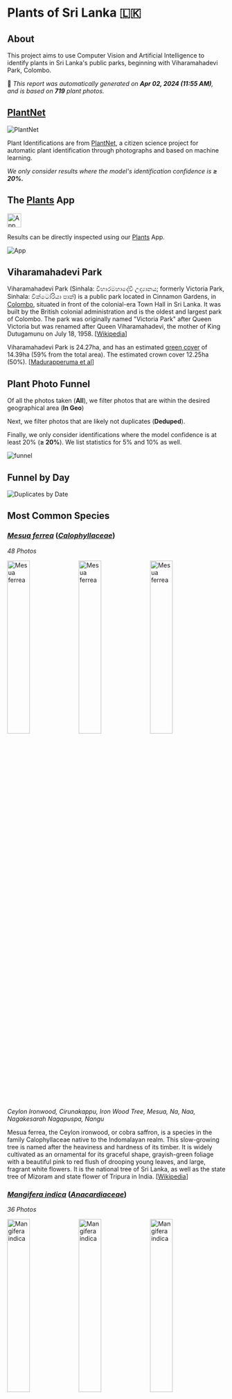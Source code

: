 # Plants of Sri Lanka :sri_lanka:

## About

This project aims to use Computer Vision and Artificial Intelligence to identify plants in Sri Lanka's public parks, beginning with Viharamahadevi Park, Colombo.

🤖 *This report was automatically generated on  **Apr 02, 2024 (11:55 AM)**, and is based on **719** plant photos.*

## [PlantNet](https://plantnet.org)

![PlantNet](https://plantnet.org/wp-content/uploads/2020/12/plantnet_header.png)

Plant Identifications are from  [PlantNet](https://plantnet.org), a citizen science project for automatic plant identification through photographs and based on machine learning.

*We only consider results where the model's identification confidence is **≥ 20%.***

## The [Plants](https://nuuuwan.github.io/plants) App

<img src="images/logo192.png" alt="App"  width="32px" height="32px" />

Results can be directly inspected using our [Plants](https://nuuuwan.github.io/plants) App.

![App](images/app.png)

## Viharamahadevi Park

Viharamahadevi Park (Sinhala: විහාරමහාදේවී උද්‍යානය; formerly Victoria Park, Sinhala: වික්ටෝරියා පාක්) is a public park located in Cinnamon Gardens, in [Colombo](https://en.wikipedia.org/wiki/Colombo), situated in front of the colonial-era Town Hall in Sri Lanka. It was built by the British colonial administration and is the oldest and largest park of Colombo. The park was originally named "Victoria Park" after Queen Victoria but was renamed after Queen Viharamahadevi, the mother of King Dutugamunu on July 18, 1958. [[Wikipedia](https://en.wikipedia.org/wiki/Viharamahadevi_Park)]

Viharamahadevi Park is 24.27ha, and has an estimated [green cover](https://en.wikipedia.org/wiki/Vegetation) of 14.39ha (59% from the total area). The estimated crown cover 12.25ha (50%). [[Madurapperuma et al](https://www.researchgate.net/publication/282250239_CrownTree_cover_of_Viharamahadevi_Park_Colombo)]

## Plant Photo Funnel

Of all the photos taken (**All**),
 we filter photos that are
 within the desired geographical area (**In Geo**)

Next, we filter photos that are likely not 
duplicates (**Deduped**).

Finally, we only consider identifications
 where the model confidence is at least 
20% (**≥ 20%**). 
We list statistics for 5% and 10% as well.

![funnel](images/funnel.png)

## Funnel by Day

![Duplicates by Date](images/duplicates_by_date.png)

## Most Common Species

### [*Mesua ferrea*](https://en.wikipedia.org/wiki/Mesua_ferrea) ([*Calophyllaceae*](https://en.wikipedia.org/wiki/Calophyllaceae))

*48 Photos*

<img src="data/images/Photo-2024-03-10-06-43-34.jpg" alt="Mesua ferrea"  width="32%" height="32%" /> <img src="data/images/Photo-2024-03-19-07-15-09.jpg" alt="Mesua ferrea"  width="32%" height="32%" /> <img src="data/images/Photo-2024-03-20-07-32-36.jpg" alt="Mesua ferrea"  width="32%" height="32%" />

*Ceylon Ironwood, Cirunakappu, Iron Wood Tree, Mesua, Na, Naa, Nagakesarah Nagapuspa, Nangu*

Mesua ferrea, the Ceylon ironwood,  or cobra saffron, is a species in the family Calophyllaceae native to the Indomalayan realm. This slow-growing tree is named after the heaviness and hardness of its timber. It is widely cultivated as an ornamental for its graceful shape, grayish-green foliage with a beautiful pink to red flush of drooping young leaves, and large, fragrant white flowers. It is the national tree of Sri Lanka, as well as the state tree of Mizoram and state flower of Tripura in India. [[Wikipedia](https://en.wikipedia.org/wiki/Mesua_ferrea)]

### [*Mangifera indica*](https://en.wikipedia.org/wiki/Mangifera_indica) ([*Anacardiaceae*](https://en.wikipedia.org/wiki/Anacardiaceae))

*36 Photos*

<img src="data/images/Photo-2024-03-27-07-10-06.jpg" alt="Mangifera indica"  width="32%" height="32%" /> <img src="data/images/Photo-2024-03-29-08-03-31.jpg" alt="Mangifera indica"  width="32%" height="32%" /> <img src="data/images/Photo-2024-03-21-07-46-34.jpg" alt="Mangifera indica"  width="32%" height="32%" />

*Amba, Amiram, Amra, Ma, Mamaram, Mangai, Mango, Mango Tree, Mee Amba, Sahakara, आम*

Mangifera indica, commonly known as mango, is a species of flowering plant in the family Anacardiaceae. It is a large fruit tree, capable of growing to a height of 30 metres (100 feet). There are two distinct genetic populations in modern mangoes – the "Indian type" and the "Southeast Asian type". [[Wikipedia](https://en.wikipedia.org/wiki/Mangifera_indica)]

### [*Terminalia arjuna*](https://en.wikipedia.org/wiki/Terminalia_arjuna) ([*Combretaceae*](https://en.wikipedia.org/wiki/Combretaceae))

*33 Photos*

<img src="data/images/Photo-2024-03-08-06-58-33.jpg" alt="Terminalia arjuna"  width="32%" height="32%" /> <img src="data/images/Photo-2024-03-27-06-58-36.jpg" alt="Terminalia arjuna"  width="32%" height="32%" /> <img src="data/images/Photo-2024-03-27-06-59-23.jpg" alt="Terminalia arjuna"  width="32%" height="32%" />

*Arjun, Kakubha, Kumbuk, Maruthu, Marutu, White murdh*

Terminalia arjuna is a tree of the genus Terminalia. It is commonly known as arjuna or arjun tree in English. [[Wikipedia](https://en.wikipedia.org/wiki/Terminalia_arjuna)]

### [*Terminalia catappa*](https://en.wikipedia.org/wiki/Terminalia_catappa) ([*Combretaceae*](https://en.wikipedia.org/wiki/Combretaceae))

*24 Photos*

<img src="data/images/Photo-2024-03-29-08-05-54.jpg" alt="Terminalia catappa"  width="32%" height="32%" /> <img src="data/images/Photo-2024-03-21-07-33-01.jpg" alt="Terminalia catappa"  width="32%" height="32%" /> <img src="data/images/Photo-2024-03-22-08-08-02.jpg" alt="Terminalia catappa"  width="32%" height="32%" />

*Country-almond, Indian-almond, Kottamba, Kottan, Nattu Vadam, Nattuvadumai, Tailaphala, Tropical almond*

Terminalia catappa is a large tropical tree in the leadwood tree family, Combretaceae, native to Asia, Australia, the Pacific, Madagascar and Seychelles. Common names in English include country almond, Indian almond, Malabar almond, sea almond, tropical almond, beach almond and false kamani. [[Wikipedia](https://en.wikipedia.org/wiki/Terminalia_catappa)]

### [*Artocarpus heterophyllus*](https://en.wikipedia.org/wiki/Artocarpus_heterophyllus) ([*Moraceae*](https://en.wikipedia.org/wiki/Moraceae))

*22 Photos*

<img src="data/images/Photo-2024-03-26-07-41-48.jpg" alt="Artocarpus heterophyllus"  width="32%" height="32%" /> <img src="data/images/Photo-2024-03-15-07-05-26.jpg" alt="Artocarpus heterophyllus"  width="32%" height="32%" /> <img src="data/images/Photo-2024-03-21-07-52-19.jpg" alt="Artocarpus heterophyllus"  width="32%" height="32%" />

*Herali, Jackfruit, Kos, Pala, Palavu, Panasam, Pila, Vaela, Waraka See Artocarpus Indica, কাঠাল, పనస*

The jackfruit is the fruit of jack tree Artocarpus heterophyllus, a species of tree in the fig, mulberry, and breadfruit family (Moraceae). The jackfruit is the largest tree fruit, reaching as much as 55 kg (120 pounds) in weight, 90 cm (35 inches) in length, and 50 cm (20 inches) in diameter. A mature jackfruit tree produces some 200 fruits per year, with older trees bearing up to 500 fruits in a year. The jackfruit is a multiple fruit composed of hundreds to thousands of individual flowers, and the fleshy petals of the unripe fruit are eaten.The jackfruit tree is well-suited to tropical lowlands and is widely cultivated throughout tropical regions of the world, including India, Bangladesh, Sri Lanka, and the rainforests of the Philippines, Indonesia, Malaysia, and Australia.The ripe fruit is sweet (depending on variety) and is commonly used in desserts. Canned green jackfruit has a mild taste and meat-like texture that lends itself to being called "vegetable meat". Jackfruit is commonly used in South and Southeast Asian cuisines. Both ripe and unripe fruits are consumed. It is available internationally, canned or frozen, and in chilled meals, as are various products derived from the fruit, such as noodles and chips. [[Wikipedia](https://en.wikipedia.org/wiki/Artocarpus_heterophyllus)]

### [*Tectona grandis*](https://en.wikipedia.org/wiki/Tectona_grandis) ([*Lamiaceae*](https://en.wikipedia.org/wiki/Lamiaceae))

*21 Photos*

<img src="data/images/Photo-2024-03-19-07-18-25.jpg" alt="Tectona grandis"  width="32%" height="32%" /> <img src="data/images/Photo-2024-03-11-06-50-59.jpg" alt="Tectona grandis"  width="32%" height="32%" /> <img src="data/images/Photo-2024-03-19-07-18-33.jpg" alt="Tectona grandis"  width="32%" height="32%" />

*Bankok teak, Bardaru, Bhumisah, Dwardaru, Indian-oak, Kharchchada, Kolaphala, Saaka, Sabarasaara, Teak, The Kka Signify Long Sound, Thekku*

Teak (Tectona grandis) is a tropical hardwood tree species in the family Lamiaceae. It is a large, deciduous tree that occurs in mixed hardwood forests. Tectona grandis has small, fragrant white flowers arranged in dense clusters (panicles) at the end of the branches. These flowers contain both types of reproductive organs (perfect flowers). The large, papery leaves of teak trees are often hairy on the lower surface. Teak wood has a leather-like smell when it is freshly milled and is particularly valued for its durability and water resistance. The wood is used for boat building, exterior construction, veneer, furniture, carving, turnings, and various small projects.Tectona grandis is native to south and southeast Asia, mainly Bangladesh, India, Indonesia, Malaysia, Myanmar, Thailand, and Sri Lanka, but is naturalised and cultivated in many countries in Africa and the Caribbean. Myanmar's teak forests account for nearly half of the world's naturally occurring teak. Molecular studies show that there are two centres of the genetic origin of teak: one in India and the other in Myanmar and Laos. [[Wikipedia](https://en.wikipedia.org/wiki/Tectona_grandis)]

### [*Pongamia pinnata*](https://en.wikipedia.org/wiki/Pongamia_pinnata) ([*Fabaceae*](https://en.wikipedia.org/wiki/Fabaceae))

*19 Photos*

<img src="data/images/Photo-2024-03-23-07-56-46.jpg" alt="Pongamia pinnata"  width="32%" height="32%" /> <img src="data/images/Photo-2024-03-13-07-20-07.jpg" alt="Pongamia pinnata"  width="32%" height="32%" /> <img src="data/images/Photo-2024-03-27-07-00-40.jpg" alt="Pongamia pinnata"  width="32%" height="32%" />

*Indian Beech, Karanda, Karanj, Kolliyam, Naktamaala, Pomka, Pongam, Punku*

Pongamia pinnata is a species of tree in the pea family, Fabaceae, native to eastern and tropical Asia, Australia, and the Pacific islands. It is the sole species in genus Pongamia. It is often known by the synonym Millettia pinnata. Its common names include Indian beech and Pongame oiltree. [[Wikipedia](https://en.wikipedia.org/wiki/Pongamia_pinnata)]

### [*Cassia fistula*](https://en.wikipedia.org/wiki/Cassia_fistula) ([*Fabaceae*](https://en.wikipedia.org/wiki/Fabaceae))

*18 Photos*

<img src="data/images/Photo-2024-03-21-07-36-55.jpg" alt="Cassia fistula"  width="32%" height="32%" /> <img src="data/images/Photo-2024-03-22-08-08-48.jpg" alt="Cassia fistula"  width="32%" height="32%" /> <img src="data/images/Photo-2024-03-10-08-13-26.jpg" alt="Cassia fistula"  width="32%" height="32%" />

*Aehaela, Amaltas, Aragvadha, Ehela, Golden Shower Tree, Indian-laburnum, Konnai, Konrai, Mullaimaram*

Cassia fistula, also known as golden shower, purging cassia, Indian laburnum, Kani Konna (Malayalam: കണിക്കൊന്ന),, Konna Poo or pudding-pipe tree, is a flowering plant in the family Fabaceae. The species is native to the Indian subcontinent and adjacent regions of Southeast Asia. It is the official state flower of Kerala state in India. It is also a popular ornamental plant and is also used in herbal medicine. [[Wikipedia](https://en.wikipedia.org/wiki/Cassia_fistula)]

### [*Tabernaemontana divaricata*](https://en.wikipedia.org/wiki/Tabernaemontana_divaricata) ([*Apocynaceae*](https://en.wikipedia.org/wiki/Apocynaceae))

*17 Photos*

<img src="data/images/Photo-2024-02-24-07-57-14.jpg" alt="Tabernaemontana divaricata"  width="32%" height="32%" /> <img src="data/images/Photo-2024-03-21-07-35-06.jpg" alt="Tabernaemontana divaricata"  width="32%" height="32%" /> <img src="data/images/Photo-2024-03-23-08-55-44.jpg" alt="Tabernaemontana divaricata"  width="32%" height="32%" />

*Adukkunandiyavattai, Butterfly-gardenia, Crape-jasmine, Nandi Battai, Nandiar Vattai, Nandivrksah, Vathu Sudda, Wathu Sudda, Watu Sudda, Watusudda, నందివర్ధనం*

Tabernaemontana divaricata, commonly called pinwheel flower, crape jasmine, East India rosebay, and Nero's crown, is an evergreen shrub or small tree native to South Asia, Southeast Asia and China. In zones where it is not hardy it is grown as a house/glasshouse plant for its attractive flowers and foliage. The stem exudes a milky latex when broken, whence comes the name milk flower [[Wikipedia](https://en.wikipedia.org/wiki/Tabernaemontana_divaricata)]

### [*Peltophorum pterocarpum*](https://en.wikipedia.org/wiki/Peltophorum_pterocarpum) ([*Fabaceae*](https://en.wikipedia.org/wiki/Fabaceae))

*16 Photos*

<img src="data/images/Photo-2024-04-02-08-23-46.jpg" alt="Peltophorum pterocarpum"  width="32%" height="32%" /> <img src="data/images/Photo-2024-03-15-07-10-52.jpg" alt="Peltophorum pterocarpum"  width="32%" height="32%" /> <img src="data/images/Photo-2024-03-17-08-17-54.jpg" alt="Peltophorum pterocarpum"  width="32%" height="32%" />

*Copperpod, Kaha Maara, Kona Maram, Maara, Nilalvakai, Yellow flame, Yellow flametree*

Peltophorum pterocarpum (commonly known as copperpod, yellow-flamboyant, yellow flametree, yellow poinciana or yellow-flame) is a species of Peltophorum, native to tropical southeastern Asia and a popular ornamental tree grown around the world. [[Wikipedia](https://en.wikipedia.org/wiki/Peltophorum_pterocarpum)]

## Statistics by Taxonomy

### Species

**185** unique Species.

| # | Species | n(Photos) | % |
| ---: | :--- | ---: | ---: |
| 1 | [*Mesua ferrea*](https://en.wikipedia.org/wiki/Mesua_ferrea) | 48 | 6.7% |
| 2 | [*Mangifera indica*](https://en.wikipedia.org/wiki/Mangifera_indica) | 36 | 5.0% |
| 3 | [*Terminalia arjuna*](https://en.wikipedia.org/wiki/Terminalia_arjuna) | 33 | 4.6% |
| 4 | [*Terminalia catappa*](https://en.wikipedia.org/wiki/Terminalia_catappa) | 24 | 3.3% |
| 5 | [*Artocarpus heterophyllus*](https://en.wikipedia.org/wiki/Artocarpus_heterophyllus) | 22 | 3.1% |
| 6 | [*Tectona grandis*](https://en.wikipedia.org/wiki/Tectona_grandis) | 21 | 2.9% |
| 7 | [*Pongamia pinnata*](https://en.wikipedia.org/wiki/Pongamia_pinnata) | 19 | 2.6% |
| 8 | [*Cassia fistula*](https://en.wikipedia.org/wiki/Cassia_fistula) | 18 | 2.5% |
| 9 | [*Tabernaemontana divaricata*](https://en.wikipedia.org/wiki/Tabernaemontana_divaricata) | 17 | 2.4% |
| 10 | [*Peltophorum pterocarpum*](https://en.wikipedia.org/wiki/Peltophorum_pterocarpum) | 16 | 2.2% |
|  | *(All Others)* | 350 | 48.7% |

### Genera

**141** unique Genera.

| # | Genera | n(Photos) | % |
| ---: | :--- | ---: | ---: |
| 1 | [*Terminalia*](https://en.wikipedia.org/wiki/Terminalia) | 60 | 8.3% |
| 2 | [*Mesua*](https://en.wikipedia.org/wiki/Mesua) | 48 | 6.7% |
| 3 | [*Mangifera*](https://en.wikipedia.org/wiki/Mangifera) | 36 | 5.0% |
| 4 | [*Ficus*](https://en.wikipedia.org/wiki/Ficus) | 30 | 4.2% |
| 5 | [*Cassia*](https://en.wikipedia.org/wiki/Cassia) | 22 | 3.1% |
| 6 | [*Artocarpus*](https://en.wikipedia.org/wiki/Artocarpus) | 22 | 3.1% |
| 7 | [*Tectona*](https://en.wikipedia.org/wiki/Tectona) | 21 | 2.9% |
| 8 | [*Pongamia*](https://en.wikipedia.org/wiki/Pongamia) | 19 | 2.6% |
| 9 | [*Peltophorum*](https://en.wikipedia.org/wiki/Peltophorum) | 19 | 2.6% |
| 10 | [*Tabernaemontana*](https://en.wikipedia.org/wiki/Tabernaemontana) | 18 | 2.5% |
|  | *(All Others)* | 262 | 36.4% |

### Families

**60** unique Families.

| # | Families | n(Photos) | % |
| ---: | :--- | ---: | ---: |
| 1 | [*Fabaceae*](https://en.wikipedia.org/wiki/Fabaceae) | 136 | 18.9% |
| 2 | [*Combretaceae*](https://en.wikipedia.org/wiki/Combretaceae) | 64 | 8.9% |
| 3 | [*Calophyllaceae*](https://en.wikipedia.org/wiki/Calophyllaceae) | 52 | 7.2% |
| 4 | [*Moraceae*](https://en.wikipedia.org/wiki/Moraceae) | 52 | 7.2% |
| 5 | [*Anacardiaceae*](https://en.wikipedia.org/wiki/Anacardiaceae) | 48 | 6.7% |
| 6 | [*Bignoniaceae*](https://en.wikipedia.org/wiki/Bignoniaceae) | 40 | 5.6% |
| 7 | [*Apocynaceae*](https://en.wikipedia.org/wiki/Apocynaceae) | 40 | 5.6% |
| 8 | [*Arecaceae*](https://en.wikipedia.org/wiki/Arecaceae) | 34 | 4.7% |
| 9 | [*Myrtaceae*](https://en.wikipedia.org/wiki/Myrtaceae) | 26 | 3.6% |
| 10 | [*Lamiaceae*](https://en.wikipedia.org/wiki/Lamiaceae) | 22 | 3.1% |
|  | *(All Others)* | 100 | 13.9% |

## Sample of Recent Plant Photos difficult to Identify

Photos where the identification confidence is **< 20%**.

### Photo-2024-03-29-08-09-30

* 6.7% *Eucalyptus microcorys*
* 5.1% *Eucalyptus pilularis*
* 3.9% *Eucalyptus robusta*

<img src="data/images/Photo-2024-03-29-08-09-30.jpg" alt="Photo-2024-03-29-08-09-30"  width="50%" />

### Photo-2024-04-01-08-05-46

* 9.2% *Lepisorus thunbergianus*
* 5.9% *Pyrrosia lanceolata*
* 5.3% *Laelia gloriosa*

<img src="data/images/Photo-2024-04-01-08-05-46.jpg" alt="Photo-2024-04-01-08-05-46"  width="50%" />

### Photo-2024-04-02-08-13-18

* 16.9% *Roystonea regia*
* 16.0% *Dictyosperma album*
* 13.4% *Roystonea oleracea*

<img src="data/images/Photo-2024-04-02-08-13-18.jpg" alt="Photo-2024-04-02-08-13-18"  width="50%" />

### Photo-2024-04-02-08-15-19

* 13.0% *Robinia viscosa*
* 8.9% *Tipuana tipu*
* 8.0% *Caragana arborescens*

<img src="data/images/Photo-2024-04-02-08-15-19.jpg" alt="Photo-2024-04-02-08-15-19"  width="50%" />

### Photo-2024-04-02-08-15-42

* 6.8% *Styphnolobium japonicum*
* 4.2% *Wisteria floribunda*
* 4.0% *Wisteria frutescens*

<img src="data/images/Photo-2024-04-02-08-15-42.jpg" alt="Photo-2024-04-02-08-15-42"  width="50%" />

### Photo-2024-04-02-08-15-48

* 8.8% *Fraxinus velutina*
* 5.1% *Ulmus pumila*
* 4.5% *Salix amygdaloides*

<img src="data/images/Photo-2024-04-02-08-15-48.jpg" alt="Photo-2024-04-02-08-15-48"  width="50%" />

### Photo-2024-04-02-08-16-07

* 16.2% *Psidium cattleyanum*
* 7.7% *Ficus retusa*
* 3.6% *Eugenia brasiliensis*

<img src="data/images/Photo-2024-04-02-08-16-07.jpg" alt="Photo-2024-04-02-08-16-07"  width="50%" />

### Photo-2024-04-02-08-16-45

* 5.3% *Handroanthus impetiginosus*
* 4.1% *Cassia fistula*
* 3.0% *Machaerium brasiliense*

<img src="data/images/Photo-2024-04-02-08-16-45.jpg" alt="Photo-2024-04-02-08-16-45"  width="50%" />

### Photo-2024-04-02-08-18-55

* 18.4% *Cassia fistula*
* 12.3% *Erythrina crista-galli*
* 6.2% *Melicoccus bijugatus*

<img src="data/images/Photo-2024-04-02-08-18-55.jpg" alt="Photo-2024-04-02-08-18-55"  width="50%" />

### Photo-2024-04-02-08-19-08

* 9.3% *Fraxinus pennsylvanica*
* 8.0% *Sapindus saponaria*
* 7.2% *Pleiogynium timoriense*

<img src="data/images/Photo-2024-04-02-08-19-08.jpg" alt="Photo-2024-04-02-08-19-08"  width="50%" />

### Photo-2024-04-02-08-19-18

* 4.1% *Tectona grandis*
* 1.3% *Tilia tomentosa*
* 1.0% *Philenoptera violacea*

<img src="data/images/Photo-2024-04-02-08-19-18.jpg" alt="Photo-2024-04-02-08-19-18"  width="50%" />

### Photo-2024-04-02-08-21-41

* 12.3% *Markhamia zanzibarica*
* 4.4% *Phellodendron amurense*
* 4.0% *Lannea microcarpa*

<img src="data/images/Photo-2024-04-02-08-21-41.jpg" alt="Photo-2024-04-02-08-21-41"  width="50%" />

### Photo-2024-04-02-08-22-03

* 19.6% *Swietenia macrophylla*
* 7.1% *Cedrela odorata*
* 7.1% *Swietenia humilis*

<img src="data/images/Photo-2024-04-02-08-22-03.jpg" alt="Photo-2024-04-02-08-22-03"  width="50%" />

### Photo-2024-04-02-08-23-10

* 14.3% *Handroanthus impetiginosus*
* 9.4% *Tabebuia rosea*
* 8.3% *Ceiba speciosa*

<img src="data/images/Photo-2024-04-02-08-23-10.jpg" alt="Photo-2024-04-02-08-23-10"  width="50%" />

### Photo-2024-04-02-08-24-46

* 8.2% *Dendrobium speciosum*
* 4.3% *Eucalyptus robusta*
* 3.7% *Cedrela odorata*

<img src="data/images/Photo-2024-04-02-08-24-46.jpg" alt="Photo-2024-04-02-08-24-46"  width="50%" />

### Photo-2024-04-02-08-25-43

* 13.9% *Peltophorum africanum*
* 12.0% *Jacaranda mimosifolia*
* 5.7% *Kirkia acuminata*

<img src="data/images/Photo-2024-04-02-08-25-43.jpg" alt="Photo-2024-04-02-08-25-43"  width="50%" />

### Photo-2024-04-02-08-26-58

* 6.1% *Juglans regia*
* 6.1% *Tabebuia rosea*
* 3.5% *Carya glabra*

<img src="data/images/Photo-2024-04-02-08-26-58.jpg" alt="Photo-2024-04-02-08-26-58"  width="50%" />

### Photo-2024-04-02-08-36-55

* 7.0% *Feijoa sellowiana*
* 3.0% *Psidium guajava*
* 1.8% *Ficus aurea*

<img src="data/images/Photo-2024-04-02-08-36-55.jpg" alt="Photo-2024-04-02-08-36-55"  width="50%" />

### Photo-2024-04-02-08-38-26

* 19.5% *Ficus retusa*
* 7.8% *Magnolia liliiflora*
* 7.2% *Ficus microcarpa*

<img src="data/images/Photo-2024-04-02-08-38-26.jpg" alt="Photo-2024-04-02-08-38-26"  width="50%" />

### Photo-2024-04-02-08-39-11

* 8.2% *Lagerstroemia speciosa*
* 3.3% *Vitex altissima*
* 2.5% *Cordia alliodora*

<img src="data/images/Photo-2024-04-02-08-39-11.jpg" alt="Photo-2024-04-02-08-39-11"  width="50%" />

## Identification Confidence

### Time Of Day

![images/identification.time-of-day.png](images/identification.time-of-day.png)

### Date

![images/identification.date.png](images/identification.date.png)

### Camera Direction

![images/identification.camera-direction.png](images/identification.camera-direction.png)

### Species

![images/identification.species.png](images/identification.species.png)

### Family

![images/identification.family.png](images/identification.family.png)

### Latlng

![images/identification.latlng.png](images/identification.latlng.png)

